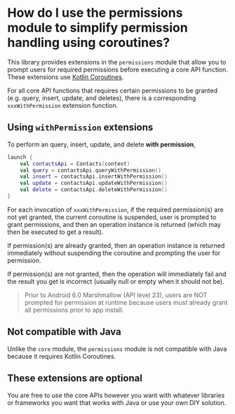 # How do I use the permissions module to simplify permission handling using coroutines?

This library provides extensions in the `permissions` module that allow you to prompt users for 
required permissions before executing a core API function. These extensions use 
[Kotlin Coroutines][coroutines].

For all core API functions that requires certain permissions to be granted (e.g. query, insert,
update, and deletes), there is a corresponding `xxxWithPermission` extension function.

## Using `withPermission` extensions

To perform an query, insert, update, and delete **with permission**,

```kotlin
launch {
    val contactsApi = Contacts(context)
    val query = contactsApi.queryWithPermission()
    val insert = contactsApi.insertWithPermission()
    val update = contactsApi.updateWithPermission()
    val delete = contactsApi.deleteWithPermission()
}
```

For each invocation of `xxxWithPermission`, if the required permission(s) are not yet granted, 
the current coroutine is suspended, user is prompted to grant permissions, and then an operation
instance is returned (which may then be executed to get a result).

If permission(s) are already granted, then an operation instance is returned immediately without
suspending the coroutine and prompting the user for permission.

If permission(s) are not granted, then the operation will immediately fail and the result you get 
is incorrect (usually null or empty when it should not be).

> Prior to Android 6.0 Marshmallow (API level 23), users are NOT prompted for permission at runtime
> because users must already grant all permissions prior to app install.

## Not compatible with Java

Unlike the `core` module, the `permissions` module is not compatible with Java because it requires 
Kotlin Coroutines.

## These extensions are optional

You are free to use the core APIs however you want with whatever libraries or frameworks you want 
that works with Java or use your own DIY solution.

[coroutines]: https://kotlinlang.org/docs/coroutines-overview.html
